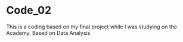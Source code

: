 # Code_02
This is a coding based on my final project while I was studying on the Academy. Based on Data Analysis
